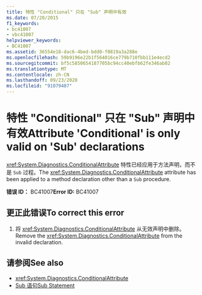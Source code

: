 ```yaml
---
title: 特性 "Conditional" 只在 "Sub" 声明中有效
ms.date: 07/20/2015
f1_keywords:
- bc41007
- vbc41007
helpviewer_keywords:
- BC41007
ms.assetid: 36554e18-dac6-4bed-bdd0-f0819a3a288e
ms.openlocfilehash: 59b9196e22b1f564016ce779b710fbb111e4ecd2
ms.sourcegitcommit: bf5c5850654187705bc94cc40ebfb62fe346ab02
ms.translationtype: MT
ms.contentlocale: zh-CN
ms.lasthandoff: 09/23/2020
ms.locfileid: "91079407"
---
```

# <a name="attribute-conditional-is-only-valid-on-sub-declarations"></a><span data-ttu-id="71660-102">特性 "Conditional" 只在 "Sub" 声明中有效</span><span class="sxs-lookup"><span data-stu-id="71660-102">Attribute 'Conditional' is only valid on 'Sub' declarations</span></span>

<span data-ttu-id="71660-103"><xref:System.Diagnostics.ConditionalAttribute> 特性已经应用于方法声明，而不是 `Sub` 过程。</span><span class="sxs-lookup"><span data-stu-id="71660-103">The <xref:System.Diagnostics.ConditionalAttribute> attribute has been applied to a method declaration other than a `Sub` procedure.</span></span>  
  
 <span data-ttu-id="71660-104">**错误 ID：** BC41007</span><span class="sxs-lookup"><span data-stu-id="71660-104">**Error ID:** BC41007</span></span>  
  
## <a name="to-correct-this-error"></a><span data-ttu-id="71660-105">更正此错误</span><span class="sxs-lookup"><span data-stu-id="71660-105">To correct this error</span></span>  
  
1. <span data-ttu-id="71660-106">将 <xref:System.Diagnostics.ConditionalAttribute> 从无效声明中删除。</span><span class="sxs-lookup"><span data-stu-id="71660-106">Remove the <xref:System.Diagnostics.ConditionalAttribute> from the invalid declaration.</span></span>  
  
## <a name="see-also"></a><span data-ttu-id="71660-107">请参阅</span><span class="sxs-lookup"><span data-stu-id="71660-107">See also</span></span>

- <xref:System.Diagnostics.ConditionalAttribute>
- [<span data-ttu-id="71660-108">Sub 语句</span><span class="sxs-lookup"><span data-stu-id="71660-108">Sub Statement</span></span>](../language-reference/statements/sub-statement.md)
